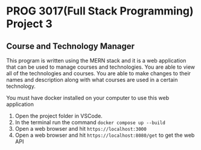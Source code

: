 # PROG 3017(Full Stack Programming) Project 3
## Course and Technology Manager

This program is written using the MERN stack and it is a web application that can be used
to manage courses and technologies. You are able to view all of the technologies and courses.
You are able to make changes to their names and description along with what courses are used
in a certain technology.


You must have docker installed on your computer to use this web application

1. Open the project folder in VSCode.
2. In the terminal run the command `docker compose up --build`
4. Open a web browser and hit `https://localhost:3000`
5. Open a web browser and hit `https://localhost:8080/get` to get the web API
